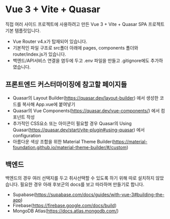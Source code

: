 # Vue 3 + Vite + Quasar

직접 여러 사이드 프로젝트에 사용하려고 만든 Vue 3 + Vite + Quasar SPA 프로젝트 기본 템플릿입니다.

- Vue Router v4.x가 탑재되어 있습니다.
- 기본적인 파일 구조로 src폴더 아래에 pages, components 폴더와 router/index.js가 있습니다.
- 백엔드/API서비스 연결을 염두에 두고 .env 파일을 만들고 .gitignore에도 추가하였습니다.

## 프론트엔드 커스터마이징에 참고할 페이지들

- Quasar의 Layout Builder(https://quasar.dev/layout-builder) 에서 생성한 코드를 복사해 App.vue에 붙여넣기
- Quasar의 Vue Components(https://quasar.dev/vue-components/) 에서 컴포넌트 작성
- 추가적인 CSS요소 또는 아이콘이 필요할 경우 Quasar의 Using Quasar(https://quasar.dev/start/vite-plugin#using-quasar) 에서 configuration
- 아름다운 색상 조합을 위한 Material Theme Builder(https://material-foundation.github.io/material-theme-builder/#/custom)

## 백엔드

백엔드의 경우 여러 선택지를 두고 취사선택할 수 있도록 하기 위해 따로 설치하지 않았습니다. 필요한 경우 아래 후보군의 docs를 보고 따라하며 만들기로 합니다.

- Supabase(https://supabase.com/docs/guides/with-vue-3#building-the-app)
- Firebase(https://firebase.google.com/docs/build)
- MongoDB Atlas(https://docs.atlas.mongodb.com/)
